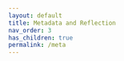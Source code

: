 ```yaml
---
layout: default
title: Metadata and Reflection
nav_order: 3
has_children: true
permalink: /meta
---
```

